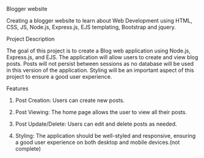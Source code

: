 Blogger website

Creating a blogger website to learn about Web Development using HTML, CSS, JS, Node.js, Express.js, EJS templating, Bootstrap and jquery.


Project Description

The goal of this project is to create a Blog web application using Node.js, Express.js, and EJS. The application will allow users to create and view blog posts. Posts will not persist between sessions as no database will be used in this version of the application. Styling will be an important aspect of this project to ensure a good user experience.


Features

1. Post Creation: Users can create new posts.

2. Post Viewing: The home page allows the user to view all their posts.

3. Post Update/Delete: Users can edit and delete posts as needed.

3. Styling: The application should be well-styled and responsive, ensuring a good user experience on both desktop and mobile devices.(not complete)

